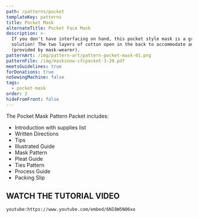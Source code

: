 ```yaml
---
path: /patterns/pocket
templateKey: patterns
title: Pocket Mask
alternateTitle: Pocket Face Mask
description: >-
  If you don't have interfacing on hand, this pocket style mask is a great
  solution! The two layers of cotton open in the back to accommodate an insert
  (provided by mask-wearer).
patternArt: /img/pattern-art/pattern-pocket-mask-01.png
patternFile: /img/masksnow-cfcpocket-3-29.pdf
meetsGuidelines: true
forDonations: true
noSewingMachine: false
tags:
  - pocket-mask
order: 2
hideFromFront: false
---
```


The Pocket Mask Pattern Packet includes:
- Introduction with supplies list
- Written Directions
- Tips
- Illustrated Guide
- Mask Pattern
- Pleat Guide
- Ties Pattern
- Process Guide
- Packing Slip

## WATCH THE TUTORIAL VIDEO

`youtube:https://www.youtube.com/embed/6NI8W5N06xo`
